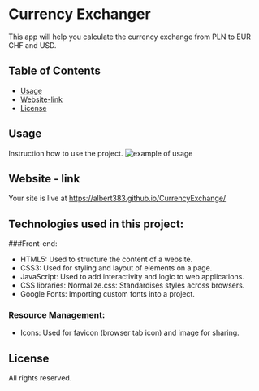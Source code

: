 # Currency Exchanger

This app will help you calculate the currency exchange from PLN to EUR CHF and USD.

## Table of Contents

- [Usage](#usage)
- [Website-link](#website)
- [License](#license)

## Usage
Instruction how to use the project.
![example of usage](https://i.ibb.co/YDLLmDF/currencyexchangeusage.gif)

## Website - link

Your site is live at https://albert383.github.io/CurrencyExchange/

## Technologies used in this project:
###Front-end:
- HTML5:
Used to structure the content of a website.
- CSS3:
Used for styling and layout of elements on a page.
- JavaScript:
Used to add interactivity and logic to web applications.
- CSS libraries:
Normalize.css: Standardises styles across browsers.
- Google Fonts:
Importing custom fonts into a project.
### Resource Management:
- Icons:
Used for favicon (browser tab icon) and image for sharing.
## License

All rights reserved.

